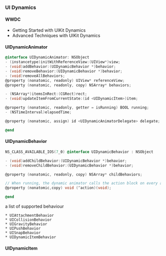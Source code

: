 ### UI Dynamics 

#### WWDC

* Getting Started with UIKit Dynamics 
* Advanced Techniques with UIKit Dynamics


#### UIDynamicAnimator 

```objective-c
@interface UIDynamicAnimator: NSObject
- (instancetype)initWithReferenceView:(UIView*)view;
- (void)addBehavior:(UIDynamicBehavior *)behavior;
- (void)removeBehavior:(UIDynamicBehavior *)behavior;
- (void)removeAllBehaviors;
@property (nonatomic, readonly) UIView* referenceView;
@property (nonatomic, readonly, copy) NSArray* behaviors;

- (NSArray*)itemsInRect:(CGRect)rect;
- (void)updateItemFromCurrentState:(id <UIDynamicItem>)item;

@property (nonatomic, readonly, getter = isRunning) BOOL running;
- (NSTimeInterval)elapsedTime;

@property (nonatomic, assign) id <UIDynamicAnimatorDelegate> delegate;

@end
```


#### UIDynamicBehavior

```objective-c
NS_CLASS_AVAILABLE_IOS(7_0) @interface UIDynamicBehavior : NSObject

- (void)addChildBehavior:(UIDynamicBehavior *)behavior;
- (void)removeChildBehavior:(UIDynamicBehavior *)behavior;

@property (nonatomic, readonly, copy) NSArray* childBehaviors;

// When running, the dynamic animator calls the action block on every animation step.
@property (nonatomic,copy) void (^action)(void);

@end
```

a list of supported behaviour 

    * UIAttachmentBehavior
    * UICollisionBehavior
    * UIGravityBehavior
    * UIPushBehavior
    * UISnapBehavior
    * UIDynamicItemBehavior
    

#### UIDynamicItem
